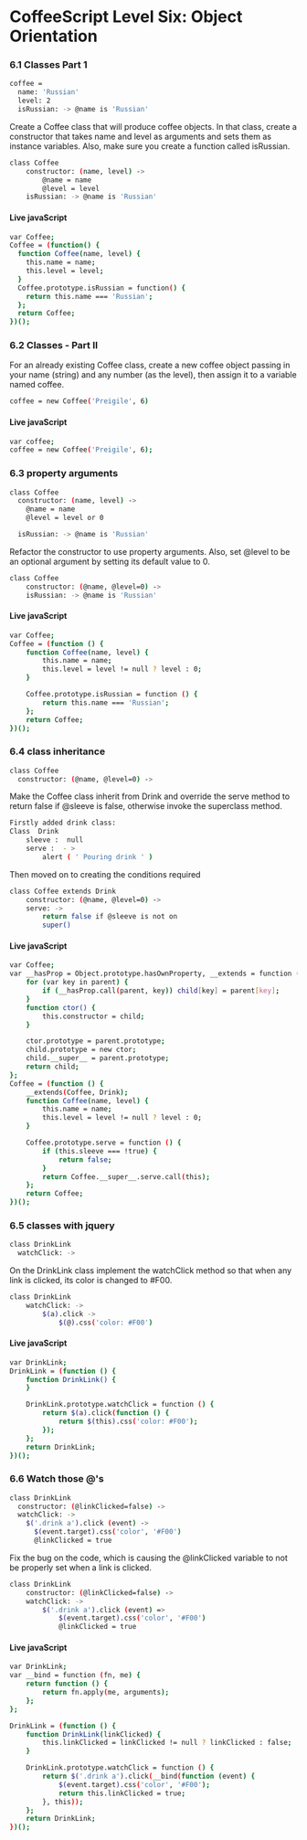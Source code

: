 # CoffeeScript Level Six: Object Orientation

### 6.1 Classes Part 1

``` sh 
coffee =
  name: 'Russian'
  level: 2
  isRussian: -> @name is 'Russian'
```

Create a Coffee class that will produce coffee objects. In that class, create a constructor that takes name and level as arguments and sets them as instance variables. Also, make sure you create a function called isRussian.
``` sh 
class Coffee
    constructor: (name, level) ->
        @name = name
        @level = level
    isRussian: -> @name is 'Russian'
```

#### Live javaScript

``` sh 
var Coffee;
Coffee = (function() {
  function Coffee(name, level) {
    this.name = name;
    this.level = level;
  }
  Coffee.prototype.isRussian = function() {
    return this.name === 'Russian';
  };
  return Coffee;
})();
```

### 6.2 Classes - Part II

For an already existing Coffee class, create a new coffee object passing in your name (string) and any number (as the level), then assign it to a variable named coffee.
``` sh 
coffee = new Coffee('Preigile', 6)
```

#### Live javaScript

``` sh 
var coffee;
coffee = new Coffee('Preigile', 6);
```

### 6.3 property arguments

``` sh 
class Coffee
  constructor: (name, level) ->
    @name = name
    @level = level or 0

  isRussian: -> @name is 'Russian'
```
Refactor the constructor to use property arguments. Also, set @level to be an optional argument by setting its default value to 0.

``` sh 
class Coffee
    constructor: (@name, @level=0) ->
    isRussian: -> @name is 'Russian'
```

#### Live javaScript

``` sh 
var Coffee;
Coffee = (function () {
    function Coffee(name, level) {
        this.name = name;
        this.level = level != null ? level : 0;
    }

    Coffee.prototype.isRussian = function () {
        return this.name === 'Russian';
    };
    return Coffee;
})();
```

### 6.4 class inheritance

``` sh 
class Coffee
  constructor: (@name, @level=0) ->
```

Make the Coffee class inherit from Drink and override the serve method to return false if @sleeve is false, otherwise invoke the superclass method.

``` sh 
Firstly added drink class:
Class  Drink
    sleeve :  null
    serve :  - >
        alert ( ' Pouring drink ' )
```

Then moved on to creating the conditions required
``` sh 
class Coffee extends Drink
    constructor: (@name, @level=0) ->
    serve: ->
        return false if @sleeve is not on
        super()
```

#### Live javaScript

``` sh 
var Coffee;
var __hasProp = Object.prototype.hasOwnProperty, __extends = function (child, parent) {
    for (var key in parent) {
        if (__hasProp.call(parent, key)) child[key] = parent[key];
    }
    function ctor() {
        this.constructor = child;
    }

    ctor.prototype = parent.prototype;
    child.prototype = new ctor;
    child.__super__ = parent.prototype;
    return child;
};
Coffee = (function () {
    __extends(Coffee, Drink);
    function Coffee(name, level) {
        this.name = name;
        this.level = level != null ? level : 0;
    }

    Coffee.prototype.serve = function () {
        if (this.sleeve === !true) {
            return false;
        }
        return Coffee.__super__.serve.call(this);
    };
    return Coffee;
})();
```

### 6.5 classes with jquery

``` sh 
class DrinkLink
  watchClick: ->
```

On the DrinkLink class  implement the watchClick method so that when any link is clicked, its color is changed to #F00.
``` sh 
class DrinkLink
    watchClick: ->
        $(a).click ->
            $(@).css('color: #F00')
```

#### Live javaScript
``` sh 
var DrinkLink;
DrinkLink = (function () {
    function DrinkLink() {
    }

    DrinkLink.prototype.watchClick = function () {
        return $(a).click(function () {
            return $(this).css('color: #F00');
        });
    };
    return DrinkLink;
})();
```

### 6.6 Watch those @'s

``` sh 
class DrinkLink
  constructor: (@linkClicked=false) ->
  watchClick: ->
    $('.drink a').click (event) ->
      $(event.target).css('color', '#F00')
      @linkClicked = true
```
Fix the bug on the code, which is causing the @linkClicked variable to not be properly set when a link is clicked.

``` sh 
class DrinkLink
    constructor: (@linkClicked=false) ->
    watchClick: ->
        $('.drink a').click (event) =>
            $(event.target).css('color', '#F00')
            @linkClicked = true
```
#### Live javaScript

``` sh 
var DrinkLink;
var __bind = function (fn, me) {
    return function () {
        return fn.apply(me, arguments);
    };
};

DrinkLink = (function () {
    function DrinkLink(linkClicked) {
        this.linkClicked = linkClicked != null ? linkClicked : false;
    }

    DrinkLink.prototype.watchClick = function () {
        return $('.drink a').click(__bind(function (event) {
            $(event.target).css('color', '#F00');
            return this.linkClicked = true;
        }, this));
    };
    return DrinkLink;
})();
```
